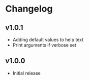 # Changelog

## v1.0.1

* Adding default values to help text
* Print arguments if verbose set

## v1.0.0

* Initial release